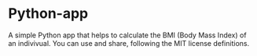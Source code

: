 # Python-app
A simple Python app that helps to calculate the BMI (Body Mass Index) of an indivivual.
You can use and share, following the MIT license definitions.
